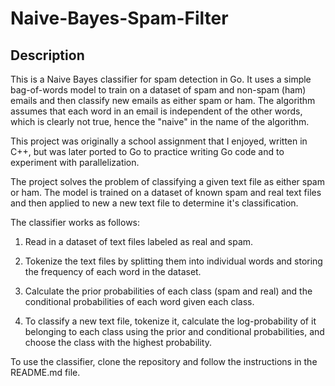 # Naive-Bayes-Spam-Filter

## Description
This is a Naive Bayes classifier for spam detection in Go. It uses a simple bag-of-words model to train on a dataset of spam and non-spam (ham) emails and then classify new emails as either spam or ham. The algorithm assumes that each word in an email is independent of the other words, which is clearly not true, hence the "naive" in the name of the algorithm.

This project was originally a school assignment that I enjoyed, written in C++, but was later ported to Go to practice writing Go code and to experiment with parallelization.

The project solves the problem of classifying a given text file as either spam or ham. The model is trained on a dataset of known spam and real text files and then applied to new a new text file to determine it's classification.
 

The classifier works as follows:

1. Read in a dataset of text files labeled as real and spam.

2. Tokenize the text files by splitting them into individual words and storing the frequency of each word in the dataset.

3. Calculate the prior probabilities of each class (spam and real) and the conditional probabilities of each word given each class.

4. To classify a new text file, tokenize it, calculate the log-probability of it belonging to each class using the prior and conditional probabilities, and choose the class with the highest probability.

To use the classifier, clone the repository and follow the instructions in the README.md file.
